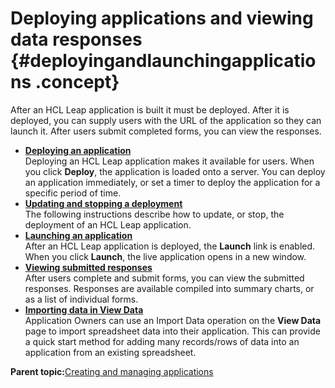 # Deploying applications and viewing data responses {#deployingandlaunchingapplications .concept}

After an HCL Leap application is built it must be deployed. After it is deployed, you can supply users with the URL of the application so they can launch it. After users submit completed forms, you can view the responses.

-   **[Deploying an application](cr_deploying_an_application.md)**  
Deploying an HCL Leap application makes it available for users. When you click **Deploy**, the application is loaded onto a server. You can deploy an application immediately, or set a timer to deploy the application for a specific period of time.
-   **[Updating and stopping a deployment](cr_updating_and_stopping_deployment.md)**  
The following instructions describe how to update, or stop, the deployment of an HCL Leap application.
-   **[Launching an application](cr_launching_an_application.md)**  
After an HCL Leap application is deployed, the **Launch** link is enabled. When you click **Launch**, the live application opens in a new window.
-   **[Viewing submitted responses](cr_viewing_submitted_responses.md)**  
After users complete and submit forms, you can view the submitted responses. Responses are available compiled into summary charts, or as a list of individual forms.
-   **[Importing data in View Data](cr_import_data_in_view_responses.md)**  
Application Owners can use an Import Data operation on the **View Data** page to import spreadsheet data into their application. This can provide a quick start method for adding many records/rows of data into an application from an existing spreadsheet.

**Parent topic:**[Creating and managing applications](cr_creating_and_managing_toc.md)

